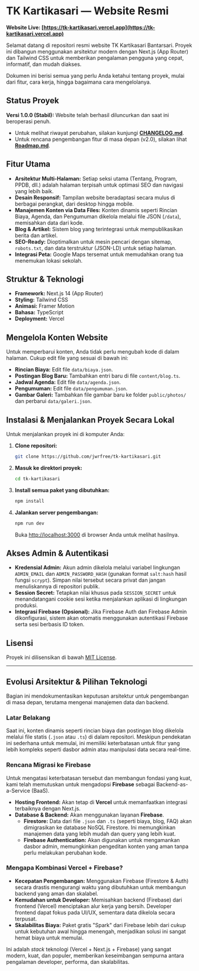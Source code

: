 # TK Kartikasari — Website Resmi

**Website Live: [https://tk-kartikasari.vercel.app](https://tk-kartikasari.vercel.app)**

Selamat datang di repositori resmi website TK Kartikasari Bantarsari. Proyek ini dibangun menggunakan arsitektur modern dengan Next.js (App Router) dan Tailwind CSS untuk memberikan pengalaman pengguna yang cepat, informatif, dan mudah diakses.

Dokumen ini berisi semua yang perlu Anda ketahui tentang proyek, mulai dari fitur, cara kerja, hingga bagaimana cara mengelolanya.

## Status Proyek

**Versi 1.0.0 (Stabil):** Website telah berhasil diluncurkan dan saat ini beroperasi penuh.

- Untuk melihat riwayat perubahan, silakan kunjungi **[CHANGELOG.md](CHANGELOG.md)**.
- Untuk rencana pengembangan fitur di masa depan (v2.0), silakan lihat **[Roadmap.md](docs/roadmap.md)**.

## Fitur Utama

- **Arsitektur Multi-Halaman:** Setiap seksi utama (Tentang, Program, PPDB, dll.) adalah halaman terpisah untuk optimasi SEO dan navigasi yang lebih baik.
- **Desain Responsif:** Tampilan website beradaptasi secara mulus di berbagai perangkat, dari desktop hingga mobile.
- **Manajemen Konten via Data Files:** Konten dinamis seperti Rincian Biaya, Agenda, dan Pengumuman dikelola melalui file JSON (`/data`), memisahkan data dari kode.
- **Blog & Artikel:** Sistem blog yang terintegrasi untuk mempublikasikan berita dan artikel.
- **SEO-Ready:** Dioptimalkan untuk mesin pencari dengan sitemap, `robots.txt`, dan data terstruktur (JSON-LD) untuk setiap halaman.
- **Integrasi Peta:** Google Maps tersemat untuk memudahkan orang tua menemukan lokasi sekolah.

## Struktur & Teknologi

- **Framework:** Next.js 14 (App Router)
- **Styling:** Tailwind CSS
- **Animasi:** Framer Motion
- **Bahasa:** TypeScript
- **Deployment:** Vercel

## Mengelola Konten Website

Untuk memperbarui konten, Anda tidak perlu mengubah kode di dalam halaman. Cukup edit file yang sesuai di bawah ini:

- **Rincian Biaya:** Edit file `data/biaya.json`.
- **Postingan Blog Baru:** Tambahkan entri baru di file `content/blog.ts`.
- **Jadwal Agenda:** Edit file `data/agenda.json`.
- **Pengumuman:** Edit file `data/pengumuman.json`.
- **Gambar Galeri:** Tambahkan file gambar baru ke folder `public/photos/` dan perbarui `data/galeri.json`.

## Instalasi & Menjalankan Proyek Secara Lokal

Untuk menjalankan proyek ini di komputer Anda:

1.  **Clone repositori:**
    ```bash
    git clone https://github.com/jwrfree/tk-kartikasari.git
    ```
2.  **Masuk ke direktori proyek:**
    ```bash
    cd tk-kartikasari
    ```
3.  **Install semua paket yang dibutuhkan:**
    ```bash
    npm install
    ```
4.  **Jalankan server pengembangan:**
    ```bash
    npm run dev
    ```

    Buka [http://localhost:3000](http://localhost:3000) di browser Anda untuk melihat hasilnya.

## Akses Admin & Autentikasi

-   **Kredensial Admin:** Akun admin dikelola melalui variabel lingkungan `ADMIN_EMAIL` dan `ADMIN_PASSWORD_HASH` (gunakan format `salt:hash` hasil fungsi `scrypt`). Simpan nilai tersebut secara privat dan jangan menuliskannya di repositori publik.
-   **Session Secret:** Tetapkan nilai khusus pada `SESSION_SECRET` untuk menandatangani cookie sesi ketika menjalankan aplikasi di lingkungan produksi.
-   **Integrasi Firebase (Opsional):** Jika Firebase Auth dan Firebase Admin dikonfigurasi, sistem akan otomatis menggunakan autentikasi Firebase serta sesi berbasis ID token.

## Lisensi

Proyek ini dilisensikan di bawah [MIT License](LICENSE).

---

## Evolusi Arsitektur & Pilihan Teknologi

Bagian ini mendokumentasikan keputusan arsitektur untuk pengembangan di masa depan, terutama mengenai manajemen data dan backend.

### Latar Belakang

Saat ini, konten dinamis seperti rincian biaya dan postingan blog dikelola melalui file statis (`.json` atau `.ts`) di dalam repositori. Meskipun pendekatan ini sederhana untuk memulai, ini memiliki keterbatasan untuk fitur yang lebih kompleks seperti dasbor admin atau manipulasi data secara real-time.

### Rencana Migrasi ke Firebase

Untuk mengatasi keterbatasan tersebut dan membangun fondasi yang kuat, kami telah memutuskan untuk mengadopsi **Firebase** sebagai Backend-as-a-Service (BaaS).

-   **Hosting Frontend:** Akan tetap di **Vercel** untuk memanfaatkan integrasi terbaiknya dengan Next.js.
-   **Database & Backend:** Akan menggunakan layanan **Firebase**.
    -   **Firestore:** Data dari file `.json` dan `.ts` (seperti biaya, blog, FAQ) akan dimigrasikan ke database NoSQL Firestore. Ini memungkinkan manajemen data yang lebih mudah dan query yang lebih kuat.
    -   **Firebase Authentication:** Akan digunakan untuk mengamankan dasbor admin, memungkinkan pengeditan konten yang aman tanpa perlu melakukan perubahan kode.

### Mengapa Kombinasi Vercel + Firebase?

-   **Kecepatan Pengembangan:** Menggunakan Firebase (Firestore & Auth) secara drastis mengurangi waktu yang dibutuhkan untuk membangun backend yang aman dan skalabel.
-   **Kemudahan untuk Developer:** Memisahkan backend (Firebase) dari frontend (Vercel) menciptakan alur kerja yang bersih. Developer frontend dapat fokus pada UI/UX, sementara data dikelola secara terpusat.
-   **Skalabilitas Biaya:** Paket gratis "Spark" dari Firebase lebih dari cukup untuk kebutuhan awal hingga menengah, menjadikan solusi ini sangat hemat biaya untuk memulai.

Ini adalah *stack* teknologi (Vercel + Next.js + Firebase) yang sangat modern, kuat, dan populer, memberikan keseimbangan sempurna antara pengalaman developer, performa, dan skalabilitas.

